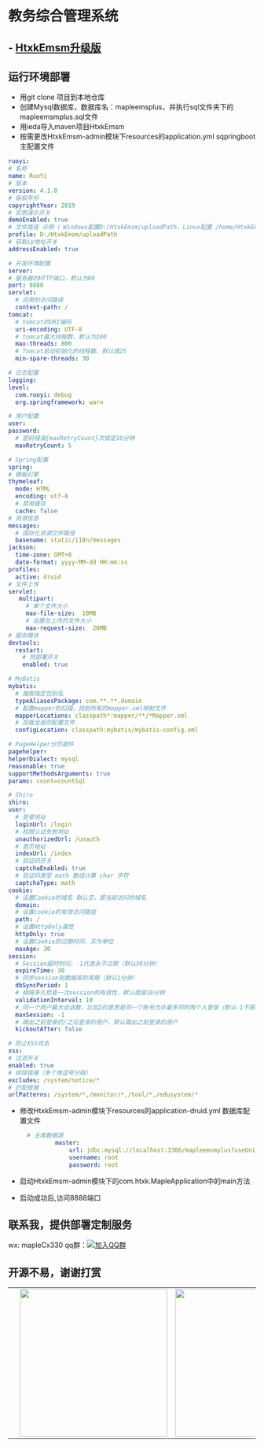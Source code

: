

# 教务综合管理系统

## - [HtxkEmsm升级版](https://github.com/hongmaple/octopus "HtxkEmsm升级版")
## 运行环境部署
  * 用git clone 项目到本地仓库
  * 创建Mysql数据库，数据库名：mapleemsplus，并执行sql文件夹下的mapleemsmplus.sql文件
  * 用ieda导入maven项目HtxkEmsm
  * 按需更改HtxkEmsm-admin模块下resources的application.yml    sqpringboot主配置文件
  ``` yaml
  ruoyi:
  # 名称
  name: RuoYi
  # 版本
  version: 4.1.0
  # 版权年份
  copyrightYear: 2019
  # 实例演示开关
  demoEnabled: true
  # 文件路径 示例（ Windows配置D:/HtxkEmsm/uploadPath，Linux配置 /home/HtxkEmsm/uploadPath）
  profile: D:/HtxkEmsm/uploadPath
  # 获取ip地址开关
  addressEnabled: true

# 开发环境配置
server:
  # 服务器的HTTP端口，默认为80
  port: 8888
  servlet:
    # 应用的访问路径
    context-path: /
  tomcat:
    # tomcat的URI编码
    uri-encoding: UTF-8
    # tomcat最大线程数，默认为200
    max-threads: 800
    # Tomcat启动初始化的线程数，默认值25
    min-spare-threads: 30
 
# 日志配置
logging:
  level:
    com.ruoyi: debug
    org.springframework: warn

# 用户配置
user:
  password:
    # 密码错误{maxRetryCount}次锁定10分钟
    maxRetryCount: 5

# Spring配置
spring:
  # 模板引擎
  thymeleaf:
    mode: HTML
    encoding: utf-8
    # 禁用缓存
    cache: false
  # 资源信息
  messages:
    # 国际化资源文件路径
    basename: static/i18n/messages
  jackson:
    time-zone: GMT+8
    date-format: yyyy-MM-dd HH:mm:ss
  profiles: 
    active: druid
  # 文件上传
  servlet:
     multipart:
       # 单个文件大小
       max-file-size:  10MB
       # 设置总上传的文件大小
       max-request-size:  20MB
  # 服务模块
  devtools:
    restart:
      # 热部署开关
      enabled: true

# MyBatis
mybatis:
    # 搜索指定包别名
    typeAliasesPackage: com.**.**.domain
    # 配置mapper的扫描，找到所有的mapper.xml映射文件
    mapperLocations: classpath*:mapper/**/*Mapper.xml
    # 加载全局的配置文件
    configLocation: classpath:mybatis/mybatis-config.xml

# PageHelper分页插件
pagehelper: 
  helperDialect: mysql
  reasonable: true
  supportMethodsArguments: true
  params: count=countSql 

# Shiro
shiro:
  user:
    # 登录地址
    loginUrl: /login
    # 权限认证失败地址
    unauthorizedUrl: /unauth
    # 首页地址
    indexUrl: /index
    # 验证码开关
    captchaEnabled: true
    # 验证码类型 math 数组计算 char 字符
    captchaType: math
  cookie:
    # 设置Cookie的域名 默认空，即当前访问的域名
    domain: 
    # 设置cookie的有效访问路径
    path: /
    # 设置HttpOnly属性
    httpOnly: true
    # 设置Cookie的过期时间，天为单位
    maxAge: 30
  session:
    # Session超时时间，-1代表永不过期（默认30分钟）
    expireTime: 30
    # 同步session到数据库的周期（默认1分钟）
    dbSyncPeriod: 1
    # 相隔多久检查一次session的有效性，默认就是10分钟
    validationInterval: 10
    # 同一个用户最大会话数，比如2的意思是同一个账号允许最多同时两个人登录（默认-1不限制）
    maxSession: -1
    # 踢出之前登录的/之后登录的用户，默认踢出之前登录的用户
    kickoutAfter: false

# 防止XSS攻击
xss: 
  # 过滤开关
  enabled: true
  # 排除链接（多个用逗号分隔）
  excludes: /system/notice/*
  # 匹配链接
  urlPatterns: /system/*,/monitor/*,/tool/*,/edusystem/*
  ```
* 修改HtxkEmsm-admin模块下resources的application-druid.yml  数据库配置文件

  ``` yaml
    # 主库数据源
            master:
                url: jdbc:mysql://localhost:3306/mapleemsmplus?useUnicode=true&characterEncoding=utf8&zeroDateTimeBehavior=convertToNull&useSSL=true&serverTimezone=GMT%2B8             
                username: root
                password: root
  ```
 * 启动HtxkEmsm-admin模块下的com.htxk.MapleApplication中的main方法
 * 启动成功后,访问8888端口

## 联系我，提供部署定制服务
wx: mapleCx330   qq群：[![加入QQ群](https://img.shields.io/badge/628043364-blue.svg)](https://qm.qq.com/q/RuCfOyaOUm) 

## 开源不易，谢谢打赏
<table>
 <td>
   <td><img style="height: 300px;width: 300px" src="https://gitee.com/hongmaple/netdisk/raw/master/image/wxPay.jpg" alt=""/></td>
   <td><img style="height: 300px;width: 300px" src="https://gitee.com/hongmaple/netdisk/raw/master/image/zfb.jpg" alt=""/></td>
 </td>
</table>
